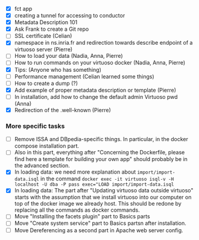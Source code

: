 - [x] fct app
- [x] creating a tunnel for accessing to conductor
- [x] Metadata Description 101
- [x] Ask Frank to create a Git repo
- [ ] SSL certificate (Celian)
- [x] namespace in ns.inria.fr and redirection towards describe endpoint of a virtuoso server (Pierre)
- [ ] How to load your data (Nadia, Anna, Pierre)
- [ ] How to run commands on your virtuoso docker (Nadia, Anna, Pierre)
- [x] Tips: (Anyone who has something)
- [ ] Performance management (Celian learned some things)
- [ ] How to create a dump (?)
- [x] Add example of proper metadata description or template (Pierre)
- [ ] In installation, add how to change the default admin Virtuoso pwd (Anna)
- [x] Redirection of the .well-known (Pierre)

### More specific tasks
- [ ] Remove ISSA and DBpedia-specific things. In particular, in the docker compose installation part.
- [ ] Also in this part, everything after "Concerning the Dockerfile, please find here a template for building your own app" should probably be in the advanced section.
- [x] In loading data: we need more explanation about `import/import-data.isql` in the command `docker exec -it virtuoso isql-v -H localhost -U dba -P pass exec="LOAD import/import-data.isql`
- [x] In loading data: The part after "Updating virtuoso data outside virtuoso" starts with the assumption that we install virtuoso into our computer on top of the docker image we already host. This should be redone by replacing all the commands as docker commands.
- [ ] Move "Installing the facets plugin" part to Basics parts
- [ ] Move "Create system service" part to Basics partsn after installation.
- [ ] Move Dereferencing as a second part in Apache web server config.
